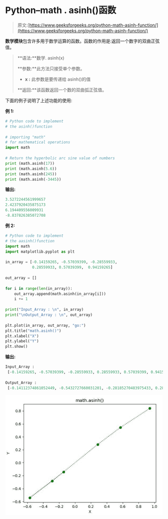 # Python–math . asinh()函数

> 原文:[https://www.geeksforgeeks.org/python-math-asinh-function/](https://www.geeksforgeeks.org/python-math-asinh-function/)

**数学模块**包含许多用于数学运算的函数。函数的作用是:返回一个数字的双曲正弦值。

> **语法:**数学. asinh(x)
> 
> **参数:**此方法只接受单个参数。
> 
> *   **x :** 此参数是要传递给 asinh()的值
> 
> **返回:**该函数返回一个数的双曲弧正弦值。

下面的例子说明了上述功能的使用:

**例 1:**

```py
# Python code to implement
# the asinh()function

# importing "math"
# for mathematical operations  
import math  

# Return the hyperbolic arc sine value of numbers 
print (math.asinh(17))
print (math.asinh(5.6))
print (math.asinh(245))
print (math.asinh(-3445))
```

**输出:**

```py
3.5272244561999657
2.4237920435875173
6.194409556009931
-8.837826385072708

```

**例 2:**

```py
# Python code to implement
# the aasinh()function
import math 
import matplotlib.pyplot as plt  

in_array = [-0.14159265, -0.57039399, -0.28559933, 
            0.28559933, 0.57039399,  0.94159265] 

out_array = [] 

for i in range(len(in_array)): 
    out_array.append(math.asinh(in_array[i])) 
    i += 1

print("Input_Array : \n", in_array)  
print("\nOutput_Array : \n", out_array)   

plt.plot(in_array, out_array, "go:")  
plt.title("math.asinh()")  
plt.xlabel("X")  
plt.ylabel("Y")  
plt.show()  
```

**输出:**

```py
Input_Array : 
 [-0.14159265, -0.57039399, -0.28559933, 0.28559933, 0.57039399, 0.94159265]

Output_Array : 
 [-0.14112374861052449, -0.5432727660031201, -0.28185270483975433, 0.28185270483975433, 0.5432727660031201, 0.8394645626112472]

```

![](img/15813a73db664ba9c5fad7fb373035d1.png)